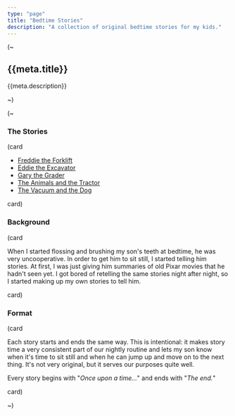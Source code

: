 ```yaml
---
type: "page"
title: "Bedtime Stories"
description: "A collection of original bedtime stories for my kids."
---
```


(~

## {{meta.title}}

{{meta.description}}

~)

(~

### The Stories

(card

- [Freddie the Forklift](/bedtime-stories/freddie)
- [Eddie the Excavator](/bedtime-stories/eddie)
- [Gary the Grader](/bedtime-stories/gary)
- [The Animals and the Tractor](/bedtime-stories/tractor)
- [The Vacuum and the Dog](/bedtime-stories/vacuum)

card)

### Background

(card

When I started flossing and brushing my son's teeth at bedtime, he was very uncooperative. In order to get him to sit still, I started telling him stories. At first, I was just giving him summaries of old Pixar movies that he hadn't seen yet. I got bored of retelling the same stories night after night, so I started making up my own stories to tell him.

card)

### Format

(card

Each story starts and ends the same way. This is intentional: it makes story time a very consistent part of our nightly routine and lets my son know when it's time to sit still and when he can jump up and move on to the next thing. It's not very original, but it serves our purposes quite well.

Every story begins with "*Once upon a time...*" and ends with "*The end.*"

card)

~)
